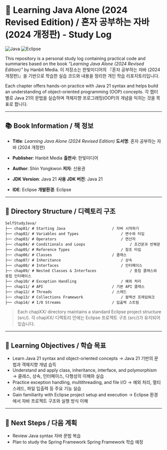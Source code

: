 # 📘 Learning Java Alone (2024 Revised Edition) / 혼자 공부하는 자바 (2024 개정판) - Study Log

![Java](https://img.shields.io/badge/Java-21-blue)
![Eclipse](https://img.shields.io/badge/IDE-Eclipse-blueviolet)

This repository is a personal study log containing practical code and summaries based on the book *“Learning Java Alone (2024 Revised Edition)”* by Hanbit Media.
이 저장소는 한빛미디어의 『혼자 공부하는 자바 (2024 개정판)』을 기반으로 학습한 실습 코드와 내용을 정리한 개인 학습 리포지토리입니다.  

Each chapter offers hands-on practice with Java 21 syntax and helps build an understanding of object-oriented programming (OOP) concepts.
각 챕터별로 Java 21의 문법을 실습하며 객체지향 프로그래밍(OOP)의 개념을 익히는 것을 목표로 합니다.

---

## 📚 Book Information / 책 정보

- **Title**: *Learning Java Alone (2024 Revised Edition)* 
  **도서명**: 혼자 공부하는 자바 (2024 개정판)

- **Publisher**: Hanbit Media 
  **출판사**: 한빛미디어

- **Author**: Shin Yongkwon
  **저자**: 신용권

- **JDK Version**: Java 21 
  **사용 JDK 버전**: Java 21

- **IDE**: Eclipse
  **개발환경**: Eclipse

---

## 📁 Directory Structure / 디렉토리 구조

```text
SelfStudyJava/
├── chap01/ # Starting Java		 				/ 자바 시작하기
├── chap02/ # Variables and Types	 				/ 변수와 타입
├── chap03/ # Operators 							/ 연산자
├── chap04/ # Conditionals and Loops					/ 조건문과 반복문
├── chap05/ # Reference Types 						/ 참조 타입
├── chap06/ # Classes 							/ 클래스
├── chap07/ # Inheritance 							/ 상속
├── chap08/ # Interfaces 							/ 인터페이스
├── chap09/ # Nested Classes & Interfaces 				/ 중첩 클래스와 중첩 인터페이스
├── chap10/ # Exception Handling 					/ 예외 처리
├── chap11/ # API 								/ 기본 API 클래스
├── chap12/ # Threads 							/ 스레드
├── chap13/ # Collections Framework					/ 컬렉션 프레임워크
├── chap14/ # I/O Streams 						/ 입출력 스트림
```

> Each chapXX/ directory maintains a standard Eclipse project structure (src/).
   각 chapXX/ 디렉토리 안에는 Eclipse 프로젝트 구조 (src/)가 유지되어 있습니다.

---

## 🧠 Learning Objectives / 학습 목표

- Learn Java 21 syntax and object-oriented concepts
  → Java 21 기반의 문법과 객체지향 개념 습득
- Understand and apply class, inheritance, interface, and polymorphism
  → 클래스, 상속, 인터페이스, 다형성의 이해와 실습
- Practice exception handling, multithreading, and file I/O
  → 예외 처리, 멀티스레드, 파일 입출력 등 주요 기능 실습
- Gain familiarity with Eclipse project setup and execution
  → Eclipse 환경에서 자바 프로젝트 구조와 실행 방식 이해

---

## 🚀 Next Steps / 다음 계획

- Review Java syntax
  자바 문법 복습
- Plan to study the Spring Framework
  Spring Framework 학습 예정